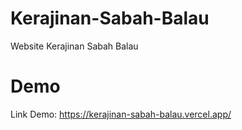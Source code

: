 # Kerajinan-Sabah-Balau
 Website Kerajinan Sabah Balau

# Demo
Link Demo: https://kerajinan-sabah-balau.vercel.app/

